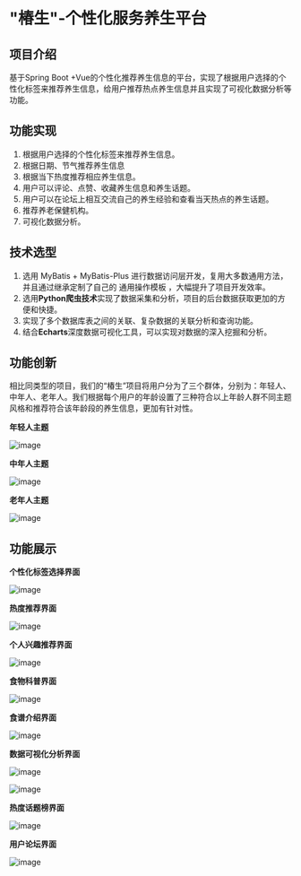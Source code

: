 # "椿生"-个性化服务养生平台

## 项目介绍

基于Spring Boot +Vue的个性化推荐养生信息的平台，实现了根据用户选择的个性化标签来推荐养生信息，给用户推荐热点养生信息并且实现了可视化数据分析等功能。

## 功能实现

1. 根据用户选择的个性化标签来推荐养生信息。
2. 根据日期、节气推荐养生信息
3. 根据当下热度推荐相应养生信息。
4. 用户可以评论、点赞、收藏养生信息和养生话题。
5. 用户可以在论坛上相互交流自己的养生经验和查看当天热点的养生话题。
6. 推荐养老保健机构。
7. 可视化数据分析。



## 技术选型

1. 选用 MyBatis + MyBatis-Plus 进行数据访问层开发，复用大多数通用方法，并且通过继承定制了自己的 通用操作模板 ，大幅提升了项目开发效率。
2. 选用**Python爬虫技术**实现了数据采集和分析，项目的后台数据获取更加的方便和快捷。
3. 实现了多个数据库表之间的关联、复杂数据的关联分析和查询功能。
4. 结合**Echarts**深度数据可视化工具，可以实现对数据的深入挖掘和分析。

## 功能创新

相比同类型的项目，我们的“椿生”项目将用户分为了三个群体，分别为：年轻人、中年人、老年人。我们根据每个用户的年龄设置了三种符合以上年龄人群不同主题风格和推荐符合该年龄段的养生信息，更加有针对性。

 

**年轻人主题**

![image](https://github.com/sadjlkjqwoi/Reginmen/assets/118719926/62d67c37-3e9b-4c58-bf5e-0a54767bb255)


**中年人主题**

![image](https://github.com/sadjlkjqwoi/Reginmen/assets/118719926/4507774d-7138-43c1-94d3-da6e75bfb48c)


 

**老年人主题**

![image](https://github.com/sadjlkjqwoi/Reginmen/assets/118719926/fb6d330a-7a11-4bf2-a009-818e6a41b6fc)


## 功能展示



**个性化标签选择界面**

![image](https://github.com/sadjlkjqwoi/Reginmen/assets/118719926/79e0fae8-7708-441b-9da6-5a677e515754)




**热度推荐界面**

![image](https://github.com/sadjlkjqwoi/Reginmen/assets/118719926/75e2a5ce-fb55-4d56-9542-fccb54b79371)


**个人兴趣推荐界面**

![image](https://github.com/sadjlkjqwoi/Reginmen/assets/118719926/1ca09bc1-43ad-44fd-a573-053fee95adef)


 **食物科普界面**

![image](https://github.com/sadjlkjqwoi/Reginmen/assets/118719926/f1551c01-26f5-4beb-b22f-7eb326b70ffa)

**食谱介绍界面**

![image](https://github.com/sadjlkjqwoi/Reginmen/assets/118719926/9b39b389-9999-4129-947a-adc6122c7b08)


**数据可视化分析界面**

![image](https://github.com/sadjlkjqwoi/Reginmen/assets/118719926/7d7a95ae-9e37-42d2-8b37-ea919635c6ec)

![image](https://github.com/sadjlkjqwoi/Reginmen/assets/118719926/c059f14a-7b80-4dec-af1a-376bf6814305)


**热度话题榜界面**

![image](https://github.com/sadjlkjqwoi/Reginmen/assets/118719926/9769d40f-82b4-4db7-90df-f1a809fc6dfe)


 **用户论坛界面**

![image](https://github.com/sadjlkjqwoi/Reginmen/assets/118719926/f8a74155-1071-47ed-9830-7516558a0129)

